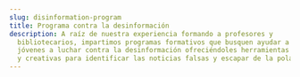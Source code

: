 ```yaml
---
slug: disinformation-program
title: Programa contra la desinformación
description: A raíz de nuestra experiencia formando a profesores y
  bibliotecarios, impartimos programas formativos que busquen ayudar a los
  jóvenes a luchar contra la desinformación ofreciéndoles herramientas críticas
  y creativas para identificar las noticias falsas y escapar de la polarización.
---
```

